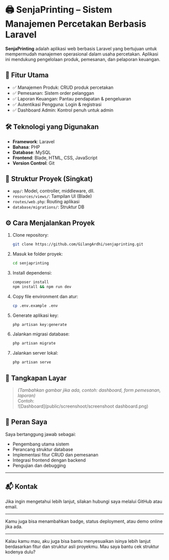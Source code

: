 # 🖨️ SenjaPrinting – Sistem Manajemen Percetakan Berbasis Laravel

**SenjaPrinting** adalah aplikasi web berbasis Laravel yang bertujuan untuk mempermudah manajemen operasional dalam usaha percetakan. Aplikasi ini mendukung pengelolaan produk, pemesanan, dan pelaporan keuangan.

## 🔧 Fitur Utama

- ✅ Manajemen Produk: CRUD produk percetakan
- ✅ Pemesanan: Sistem order pelanggan
- ✅ Laporan Keuangan: Pantau pendapatan & pengeluaran
- ✅ Autentikasi Pengguna: Login & registrasi
- ✅ Dashboard Admin: Kontrol penuh untuk admin

## 🛠️ Teknologi yang Digunakan

- **Framework**: Laravel
- **Bahasa**: PHP
- **Database**: MySQL
- **Frontend**: Blade, HTML, CSS, JavaScript
- **Version Control**: Git

## 📂 Struktur Proyek (Singkat)

- `app/`: Model, controller, middleware, dll.
- `resources/views/`: Tampilan UI (Blade)
- `routes/web.php`: Routing aplikasi
- `database/migrations/`: Struktur DB

## ⚙️ Cara Menjalankan Proyek

1. Clone repository:
    ```bash
    git clone https://github.com/GilangArdhi/senjaprinting.git
    ```

2. Masuk ke folder proyek:
    ```bash
    cd senjaprinting
    ```

3. Install dependensi:
    ```bash
    composer install
    npm install && npm run dev
    ```

4. Copy file environment dan atur:
    ```bash
    cp .env.example .env
    ```

5. Generate aplikasi key:
    ```bash
    php artisan key:generate
    ```

6. Jalankan migrasi database:
    ```bash
    php artisan migrate
    ```

7. Jalankan server lokal:
    ```bash
    php artisan serve
    ```

## 📸 Tangkapan Layar

> *(Tambahkan gambar jika ada, contoh: dashboard, form pemesanan, laporan)*  
> Contoh:  
> ![Dashboard](public/screenshoot/screenshoot dashboard.png)

## 👤 Peran Saya

Saya bertanggung jawab sebagai:
- Pengembang utama sistem
- Perancang struktur database
- Implementasi fitur CRUD dan pemesanan
- Integrasi frontend dengan backend
- Pengujian dan debugging

---

## 📬 Kontak

Jika ingin mengetahui lebih lanjut, silakan hubungi saya melalui GitHub atau email.

---

Kamu juga bisa menambahkan badge, status deployment, atau demo online jika ada.

---

Kalau kamu mau, aku juga bisa bantu menyesuaikan isinya lebih lanjut berdasarkan fitur dan struktur asli proyekmu. Mau saya bantu cek struktur kodenya dulu?
